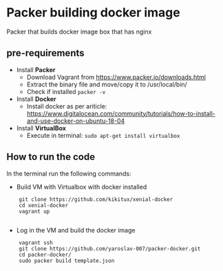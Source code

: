 # Packer building docker image
Packer that builds docker image box that has nginx

## pre-requirements

- Install **Packer**
	- Download Vagrant from https://www.packer.io/downloads.html
	- Extract the binary file and move/copy it to /usr/local/bin/
	- Check if installed 
		``` packer -v ```
- Install **Docker**
    - Install docker as per ariticle: https://www.digitalocean.com/community/tutorials/how-to-install-and-use-docker-on-ubuntu-18-04
- Install **VirtualBox**
    - Execute in terminal: ```sudo apt-get install virtualbox```


## How to run the code
In the terminal run the following commands:


- Build VM with Virtualbox with docker installed
```
    git clone https://github.com/kikitux/xenial-docker
    cd xenial-docker
    vagrant up
    
```
- Log in the VM and build the docker image
```
    vagrant ssh
    git clone https://github.com/yaroslav-007/packer-docker.git
    cd packer-docker/   
    sudo packer build template.json
```